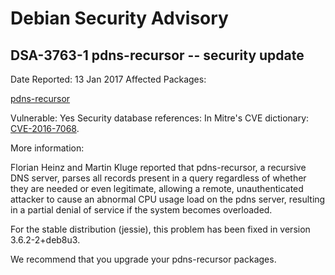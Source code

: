
Debian Security Advisory
========================


DSA-3763-1 pdns-recursor -- security update
-------------------------------------------



Date Reported:
13 Jan 2017
Affected Packages:

[pdns-recursor](https://packages.debian.org/src:pdns-recursor)

Vulnerable:
Yes
Security database references:
In Mitre's CVE dictionary: [CVE-2016-7068](https://security-tracker.debian.org/tracker/CVE-2016-7068).  

More information:

Florian Heinz and Martin Kluge reported that pdns-recursor, a recursive
DNS server, parses all records present in a query regardless of whether
they are needed or even legitimate, allowing a remote, unauthenticated
attacker to cause an abnormal CPU usage load on the pdns server,
resulting in a partial denial of service if the system becomes
overloaded.


For the stable distribution (jessie), this problem has been fixed in
version 3.6.2-2+deb8u3.


We recommend that you upgrade your pdns-recursor packages.





